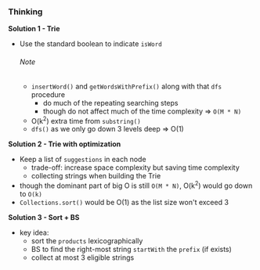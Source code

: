 ### Thinking
**Solution 1 - Trie**
- Use the standard boolean to indicate `isWord`
  ###### Note
  - `insertWord()` and `getWordsWithPrefix()` along with that `dfs` procedure
    - do much of the repeating searching steps
    - though do not affect much of the time complexity => `O(M * N)`
  - O(k<sup>2</sup>) extra time from `substring()`
  - `dfs()` as we only go down 3 levels deep => O(1)
  
**Solution 2 - Trie with optimization**
- Keep a list of `suggestions` in each node
  - trade-off: increase space complexity but saving time complexity 
  - collecting strings when building the Trie
- though the dominant part of big O is still `O(M * N)`, O(k<sup>2</sup>) would go down to `O(k)`
- `Collections.sort()` would be O(1) as the list size won't exceed 3

**Solution 3 - Sort + BS**
- key idea:
  - sort the `products` lexicographically
  - BS to find the right-most string `startWith` the `prefix` (if exists)
  - collect at most 3 eligible strings